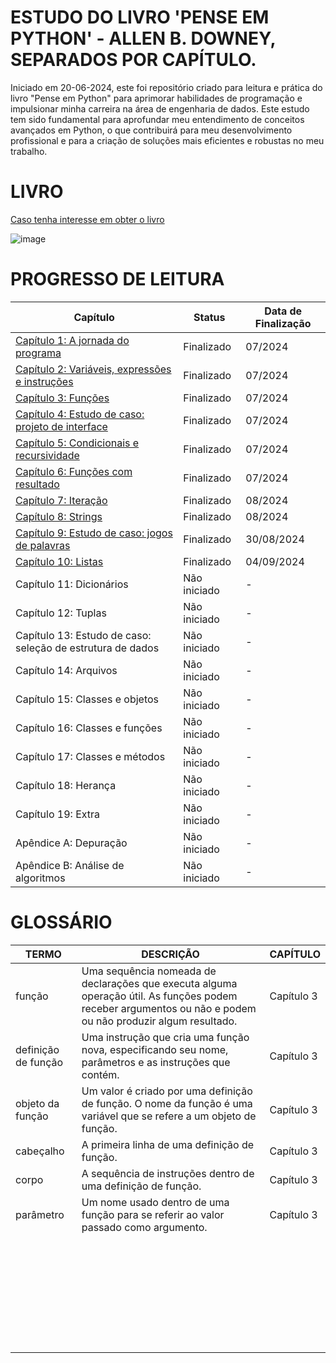 # ESTUDO DO LIVRO 'PENSE EM PYTHON' - ALLEN B. DOWNEY, SEPARADOS POR CAPÍTULO. 
Iniciado em 20-06-2024, este foi repositório criado para leitura e prática do livro "Pense em Python" para aprimorar habilidades de programação e impulsionar minha carreira na área de engenharia de dados. Este estudo tem sido fundamental para aprofundar meu entendimento de conceitos avançados em Python, o que contribuirá para meu desenvolvimento profissional e para a criação de soluções mais eficientes e robustas no meu trabalho.

# LIVRO
[Caso tenha interesse em obter o livro](https://a.co/d/hYDbke6)

![image](https://github.com/user-attachments/assets/cf41b729-1e52-4aa8-924c-ac2d5b673412)

# PROGRESSO DE LEITURA

|                    Capítulo                                                                                          |    Status    | Data de Finalização |
|----------------------------------------------------------------------------------------------------------------------|--------------|---------------------|
| [Capítulo 1: A jornada do programa](https://github.com/bitwoman/pense-em-python/tree/main/capitulo_1)                | Finalizado   |        07/2024      |
| [Capítulo 2: Variáveis, expressões e instruções](https://github.com/bitwoman/pense-em-python/tree/main/capitulo_2)   | Finalizado   |        07/2024      |
| [Capítulo 3: Funções](https://github.com/bitwoman/pense-em-python/tree/main/capitulo_3)                              | Finalizado   |        07/2024      |
| [Capítulo 4: Estudo de caso: projeto de interface](https://github.com/bitwoman/pense-em-python/tree/main/capitulo_4) | Finalizado   |        07/2024      |
| [Capítulo 5: Condicionais e recursividade](https://github.com/bitwoman/pense-em-python/tree/main/capitulo_5)         | Finalizado   |        07/2024      |
| [Capítulo 6: Funções com resultado](https://github.com/bitwoman/pense-em-python/tree/main/capitulo_6)                | Finalizado   |        07/2024      |
| [Capítulo 7: Iteração](https://github.com/bitwoman/pense-em-python/tree/main/capitulo_7)                             | Finalizado   |        08/2024      |
| [Capítulo 8: Strings](https://github.com/bitwoman/pense-em-python/tree/main/capitulo_8)                              | Finalizado   |        08/2024      |
| [Capítulo 9: Estudo de caso: jogos de palavras](https://github.com/bitwoman/pense-em-python/tree/main/capitulo_9)    | Finalizado   |      30/08/2024     |
| [Capítulo 10: Listas](https://github.com/bitwoman/pense-em-python/tree/main/capitulo_10)                             | Finalizado   |      04/09/2024     |
| Capítulo 11: Dicionários                                   | Não iniciado |          -          |
| Capítulo 12: Tuplas                                        | Não iniciado |          -          |
| Capítulo 13: Estudo de caso: seleção de estrutura de dados | Não iniciado |          -          |
| Capítulo 14: Arquivos                                      | Não iniciado |          -          |
| Capítulo 15: Classes e objetos                             | Não iniciado |          -          |
| Capítulo 16: Classes e funções                             | Não iniciado |          -          |
| Capítulo 17: Classes e métodos                             | Não iniciado |          -          |
| Capítulo 18: Herança                                       | Não iniciado |          -          |
| Capítulo 19: Extra                                         | Não iniciado |          -          |
| Apêndice A: Depuração                                      | Não iniciado |          -          |
| Apêndice B: Análise de algoritmos                          | Não iniciado |          -          |


# GLOSSÁRIO
|        TERMO        |                                  DESCRIÇÃO                                                                                                                 |    CAPÍTULO                                                |
|---------------------|------------------------------------------------------------------------------------------------------------------------------------------------------------|------------------------------------------------------------|
|      função         | Uma sequência nomeada de declarações que executa alguma operação útil. As funções podem receber argumentos ou não e podem ou não produzir algum resultado. |     Capítulo 3                                             |
| definição de função | Uma instrução que cria uma função nova, especificando seu nome, parâmetros e as instruções que contém.                                                     |     Capítulo 3                                             |
| objeto da função    | Um valor é criado por uma definição de função. O nome da função é uma variável que se refere a um objeto de função.                                        |     Capítulo 3                                             |
| cabeçalho           | A primeira linha de uma definição de função.                                                                                                               |     Capítulo 3                                             |
| corpo               | A sequência de instruções dentro de uma definição de função.                                                                                               |     Capítulo 3                                             |
| parâmetro           | Um nome usado dentro de uma função para se referir ao valor passado como argumento.                                                                        |     Capítulo 3                                             |
|                     |                                                                                                                      |                                                            |
|                     |                                                                                                                      |                                                            |
|                     |                                                                                                                      |                                                            |
|                     |                                                                                                                      |                                                            |
|                     |                                                                                                                      |                                                            |
|                     |                                                                                                                      |                                                            |
|                     |                                                                                                                      |                                                            |
|                     |                                                                                                                      |                                                            |
|                     |                                                                                                                      |                                                            |
|                     |                                                                                                                      |                                                            |
|                     |                                                                                                                      |                                                            |
|                     |                                                                                                                      |                                                            |
|                     |                                                                                                                      |                                                            |
|                     |                                                                                                                      |                                                            |
|                     |                                                                                                                      |                                                            |
|                     |                                                                                                                      |                                                            |
|                     |                                                                                                                      |                                                            |
|                     |                                                                                                                      |                                                            |
|                     |                                                                                                                      |                                                            |
|                     |                                                                                                                      |                                                            |
|                     |                                                                                                                      |                                                            |
|                     |                                                                                                                      |                                                            |
|                     |                                                                                                                      |                                                            |
|                     |                                                                                                                      |                                                            |
|                     |                                                                                                                      |                                                            |
|                     |                                                                                                                      |                                                            |
|                     |                                                                                                                      |                                                            |
|                     |                                                                                                                      |                                                            |
|                     |                                                                                                                      |                                                            |
|                     |                                                                                                                      |                                                            |
|                     |                                                                                                                      |                                                            |












